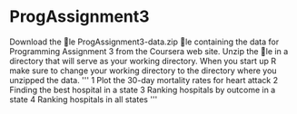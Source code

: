 # ProgAssignment3

Download the le ProgAssignment3-data.zip le containing the data for Programming Assignment 3 from
the Coursera web site. Unzip the le in a directory that will serve as your working directory. When you
start up R make sure to change your working directory to the directory where you unzipped the data.
'''
1 Plot the 30-day mortality rates for heart attack
2 Finding the best hospital in a state
3 Ranking hospitals by outcome in a state
4 Ranking hospitals in all states
'''
